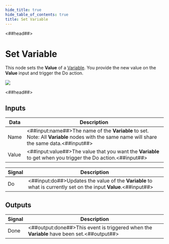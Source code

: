 ```yaml
---
hide_title: true
hide_table_of_contents: true
title: Set Variable
---
```


<##head##>

# Set Variable

This node sets the **Value** of a [Variable](/nodes/data/variable/variable-node). You provide the new value on the **Value** input and trigger the <span className="ndl-signal">Do</span> action.

<div className="ndl-image-with-background l">

![](nodes/data/variable/variable/variable-1.png)

</div>

<##head##>

## Inputs

| Data                                    | Description                                                                                                                                     |
| --------------------------------------- | ----------------------------------------------------------------------------------------------------------------------------------------------- |
| <span className="ndl-data">Name</span>  | <##input:name##>The name of the **Variable** to set. Note: All **Variable** nodes with the same name will share the same data.<##input##>       |
| <span className="ndl-data">Value</span> | <##input:value##>The value that you want the **Variable** to get when you trigger the <span className="ndl-signal">Do</span> action.<##input##> |

| Signal                                 | Description                                                                                                     |
| -------------------------------------- | --------------------------------------------------------------------------------------------------------------- |
| <span className="ndl-signal">Do</span> | <##input:do##>Updates the value of the **Variable** to what is currently set on the input **Value**.<##input##> |

## Outputs

| Signal                                   | Description                                                                               |
| ---------------------------------------- | ----------------------------------------------------------------------------------------- |
| <span className="ndl-signal">Done</span> | <##output:done##>This event is triggered when the **Variable** have been set.<##output##> |

